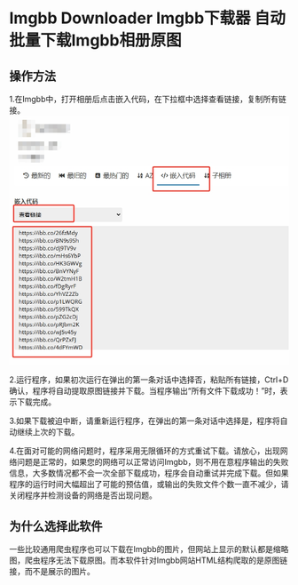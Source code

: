 # Imgbb Downloader Imgbb下载器 自动批量下载Imgbb相册原图 #
## 操作方法 ##
1.在Imgbb中，打开相册后点击嵌入代码，在下拉框中选择查看链接，复制所有链接。
![tip](tip.png)

2.运行程序，如果初次运行在弹出的第一条对话中选择否，粘贴所有链接，Ctrl+D确认，程序将自动提取原图链接并下载。当程序输出“所有文件下载成功！”时，表示下载完成。

3.如果下载被迫中断，请重新运行程序，在弹出的第一条对话中选择是，程序将自动继续上次的下载。

4.在面对可能的网络问题时，程序采用无限循环的方式重试下载。请放心，出现网络问题是正常的，如果您的网络可以正常访问Imgbb，则不用在意程序输出的失败信息，大多数情况都不会一次全部下载成功，程序会自动重试并完成下载。但如果程序的运行时间大幅超出了可能的预估值，或输出的失败文件个数一直不减少，请关闭程序并检测设备的网络是否出现问题。

## 为什么选择此软件 ##
一些比较通用爬虫程序也可以下载在Imgbb的图片，但网站上显示的默认都是缩略图，爬虫程序无法下载原图。而本软件针对Imgbb网站HTML结构爬取的是原图链接，而不是展示的图片。
